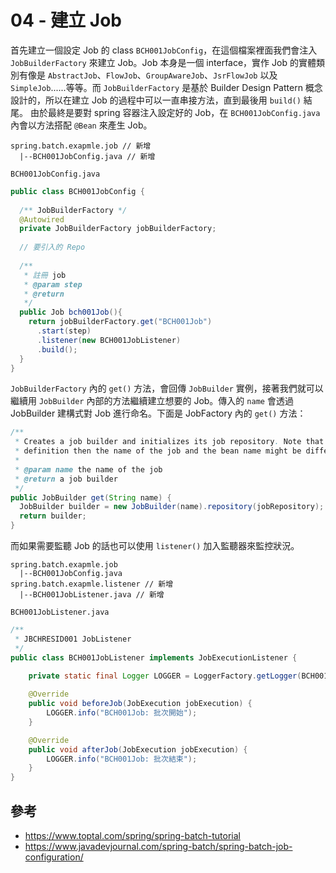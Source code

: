 # 04 - 建立 Job
首先建立一個設定 Job 的 class `BCH001JobConfig`，在這個檔案裡面我們會注入 `JobBuilderFactory` 來建立 Job。Job 本身是一個 interface，實作 Job 的實體類別有像是 `AbstractJob`、`FlowJob`、`GroupAwareJob`、`JsrFlowJob` 以及 `SimpleJob`......等等。而 `JobBuilderFactory` 是基於 Builder Design Pattern 概念設計的，所以在建立 Job 的過程中可以一直串接方法，直到最後用 `build()` 結尾。
由於最終是要對 spring 容器注入設定好的 Job，在 `BCH001JobConfig.java` 內會以方法搭配 `@Bean` 來產生 Job。

```
spring.batch.exapmle.job // 新增
  |--BCH001JobConfig.java // 新增
```
`BCH001JobConfig.java`
```java
public class BCH001JobConfig {
  
  /** JobBuilderFactory */
  @Autowired
  private JobBuilderFactory jobBuilderFactory;
  
  // 要引入的 Repo
  
  /**
   * 註冊 job
   * @param step
   * @return
   */
  public Job bch001Job(){
    return jobBuilderFactory.get("BCH001Job")
      .start(step)
      .listener(new BCH001JobListener)
      .build();
  }
}
```

`JobBuilderFactory` 內的 `get()` 方法，會回傳 `JobBuilder` 實例，接著我們就可以繼續用 `JobBuilder` 內部的方法繼續建立想要的 Job。傳入的 `name` 會透過 JobBuilder 建構式對 Job 進行命名。下面是 JobFactory 內的 `get()` 方法：
```java
/**
 * Creates a job builder and initializes its job repository. Note that if the builder is used to create a &#64;Bean
 * definition then the name of the job and the bean name might be different.
 * 
 * @param name the name of the job
 * @return a job builder
 */
public JobBuilder get(String name) {
  JobBuilder builder = new JobBuilder(name).repository(jobRepository);
  return builder;
}
```

而如果需要監聽 Job 的話也可以使用 `listener()` 加入監聽器來監控狀況。
```
spring.batch.exapmle.job
  |--BCH001JobConfig.java 
spring.batch.exapmle.listener // 新增
  |--BCH001JobListener.java // 新增
```

`BCH001JobListener.java`
```java
/**
 * JBCHRESID001 JobListener
 */
public class BCH001JobListener implements JobExecutionListener {
    
    private static final Logger LOGGER = LoggerFactory.getLogger(BCH001JobListener.class);

    @Override
    public void beforeJob(JobExecution jobExecution) {
        LOGGER.info("BCH001Job: 批次開始");
    }

    @Override
    public void afterJob(JobExecution jobExecution) {
        LOGGER.info("BCH001Job: 批次結束");
    }
}
```

## 參考
* https://www.toptal.com/spring/spring-batch-tutorial
* https://www.javadevjournal.com/spring-batch/spring-batch-job-configuration/
